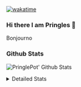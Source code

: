 [![wakatime](https://wakatime.com/badge/user/abd317df-612e-44b4-8787-15db7b574b2f.svg)](https://wakatime.com/@abd317df-612e-44b4-8787-15db7b574b2f)
### Hi there I am Pringles 👋

Bonjourno

### Github Stats
![PringlePot' Github Stats](https://github-readme-stats.vercel.app/api?username=PringlePot&show_icons=true&theme=dark&count_private=true)

<details>
  <summary>Detailed Stats</summary>
    
<!--START_SECTION:waka-->
![Code Time](http://img.shields.io/badge/Code%20Time-519%20hrs%2042%20mins-blue)

![Profile Views](http://img.shields.io/badge/Profile%20Views-2-blue)

![Lines of code](https://img.shields.io/badge/From%20Hello%20World%20I%27ve%20Written-139%20Thousand%20lines%20of%20code-blue)

**🐱 My GitHub Data** 

> 🏆 331 Contributions in the Year 2022
 > 
> 📦 91.1 kB Used in GitHub's Storage 
 > 
> 🚫 Not Opted to Hire
 > 
> 📜 11 Public Repositories 
 > 
> 🔑 12 Private Repositories  
 > 
**I'm an Early 🐤** 

```text
🌞 Morning    148 commits    ████░░░░░░░░░░░░░░░░░░░░░   16.55% 
🌆 Daytime    358 commits    ██████████░░░░░░░░░░░░░░░   40.04% 
🌃 Evening    388 commits    ██████████░░░░░░░░░░░░░░░   43.4% 
🌙 Night      0 commits      ░░░░░░░░░░░░░░░░░░░░░░░░░   0.0%

```
📅 **I'm Most Productive on Sunday** 

```text
Monday       178 commits    █████░░░░░░░░░░░░░░░░░░░░   19.91% 
Tuesday      75 commits     ██░░░░░░░░░░░░░░░░░░░░░░░   8.39% 
Wednesday    92 commits     ██░░░░░░░░░░░░░░░░░░░░░░░   10.29% 
Thursday     131 commits    ███░░░░░░░░░░░░░░░░░░░░░░   14.65% 
Friday       76 commits     ██░░░░░░░░░░░░░░░░░░░░░░░   8.5% 
Saturday     149 commits    ████░░░░░░░░░░░░░░░░░░░░░   16.67% 
Sunday       193 commits    █████░░░░░░░░░░░░░░░░░░░░   21.59%

```


📊 **This Week I Spent My Time On** 

```text
⌚︎ Time Zone: Europe/Amsterdam

💬 Programming Languages: 
Go                       4 hrs 50 mins       ██████████████░░░░░░░░░░░   56.12% 
TypeScript               3 hrs 2 mins        ████████░░░░░░░░░░░░░░░░░   35.13% 
CSS                      11 mins             ░░░░░░░░░░░░░░░░░░░░░░░░░   2.16% 
JSON                     10 mins             ░░░░░░░░░░░░░░░░░░░░░░░░░   2.08% 
JavaScript               9 mins              ░░░░░░░░░░░░░░░░░░░░░░░░░   1.75%

🔥 Editors: 
GoLand                   5 hrs               ██████████████░░░░░░░░░░░   57.96% 
WebStorm                 3 hrs 37 mins       ██████████░░░░░░░░░░░░░░░   42.04%

🐱‍💻 Projects: 
Backend                  4 hrs 41 mins       █████████████░░░░░░░░░░░░   54.29% 
Frontend                 3 hrs 18 mins       █████████░░░░░░░░░░░░░░░░   38.24% 
Viewer                   19 mins             █░░░░░░░░░░░░░░░░░░░░░░░░   3.67% 
editor                   14 mins             ░░░░░░░░░░░░░░░░░░░░░░░░░   2.87% 
rest_api                 4 mins              ░░░░░░░░░░░░░░░░░░░░░░░░░   0.92%

💻 Operating System: 
Windows                  8 hrs 38 mins       █████████████████████████   100.0%

```

**I Mostly Code in Java** 

```text
Java                     9 repos             ███████████░░░░░░░░░░░░░░   47.37% 
JavaScript               2 repos             ██░░░░░░░░░░░░░░░░░░░░░░░   10.53% 
TypeScript               2 repos             ██░░░░░░░░░░░░░░░░░░░░░░░   10.53% 
HTML                     2 repos             ██░░░░░░░░░░░░░░░░░░░░░░░   10.53% 
Python                   1 repo              █░░░░░░░░░░░░░░░░░░░░░░░░   5.26%

```


**Timeline**

![Chart not found](https://raw.githubusercontent.com/PringlePot/PringlePot/main/charts/bar_graph.png) 


 Last Updated on 20/05/2022 00:58:00 UTC
<!--END_SECTION:waka-->

</details>
